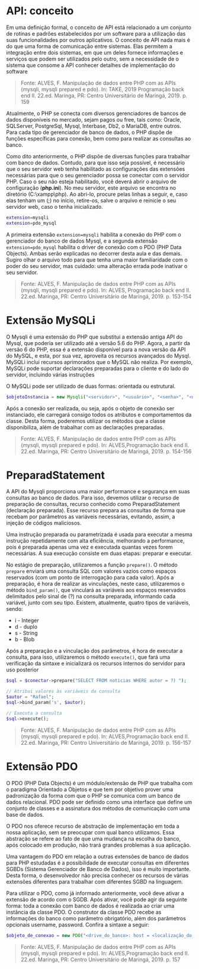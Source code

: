 # API: conceito

Em uma definição formal, o conceito de API está relacionado a um conjunto de rotinas e padrões estabelecidos por um
software para a utilização das suas funcionalidades por outros aplicativos. O conceito de API nada mais é do que uma
forma de comunicação entre sistemas. Elas permitem a integração entre dois sistemas, em que um deles fornece informações
e serviços que podem ser utilizados pelo outro, sem a necessidade de o sistema que consome a API conhecer detalhes de
implementação do software

> Fonte: ALVES, F. Manipulação de dados entre PHP com as APIs (mysqli, mysqli prepared e pdo). In: TAKE, 2019 Programação back end II. 22.ed. Maringa, PR: Centro Universitário de Maringá, 2019. p. 159


Atualmente, o PHP se conecta com diversos gerenciadores de bancos de dados disponíveis no mercado, sejam pagos ou free,
tais como: Oracle, SQLServer, PostgreSql, Mysql, Interbase, Db2, o MariaDB, entre outros. Para cada tipo de gerenciador
de banco de dados, o PHP dispõe de funções específicas para conexão, bem como para realizar as consultas ao banco.

Como dito anteriormente, o PHP dispõe de diversas funções para trabalhar com banco de dados. Contudo, para que isso seja
possível, é necessário que o seu servidor web tenha habilitado as configurações das extensões necessárias para que o seu
gerenciador possa se conectar com o servidor PHP. Caso o seu não esteja habilitado, você deverá abrir o arquivo de
configuração (**php.ini**). No meu servidor, este arquivo se encontra no diretório (C:\xampp\php). Ao abri-lo, procure
pelas linhas a seguir, e, caso elas tenham um (;) no início, retire-os, salve o arquivo e reinicie o seu servidor web,
caso o tenha inicializado.

```bash
extension=mysqli
extension=pdo_mysql
```

A primeira extensão ```extension=mysqli``` habilita a conexão do PHP com o gerenciador do banco de dados Mysql, e a
segunda extensão ```extension=pdo_mysql``` habilita o driver de conexão com o PDO (PHP Data Objects). Ambas serão
explicadas no decorrer desta aula e das demais. Sugiro olhar o arquivo todo para que tenha uma maior familiaridade com o
poder do seu servidor, mas cuidado:
uma alteração errada pode inativar o seu servidor.


> Fonte: ALVES, F. Manipulação de dados entre PHP com as APIs (mysqli, mysqli prepared e pdo). In: ALVES, Programação back end II. 22.ed. Maringa, PR: Centro Universitário de Maringá, 2019. p. 153-154

# Extensão MySQLi

O Mysqli é uma extensão do PHP que substitui a extensão antiga API do Mysql, que poderia ser utilizado até a versão 5.6
do PHP. Agora, a partir da versão 6 do PHP, essa é a extensão disponível para a nova versão da API do MySQL, e esta, por
sua vez, aproveita os recursos avançados do Mysql. MySQLi inclui recursos aprimorados que o MySQL não realiza. Por
exemplo, MySQLi pode suportar declarações preparadas para o cliente e do lado do servidor, incluindo várias instruções

O MySQLi pode ser utilizado de duas formas: orientada ou estrutural.

```php
$objetoInstancia = new Mysqli("<servidor>", "<usuário>", "<senha>", "<nome do banco de dados>");
```

Após a conexão ser realizada, ou seja, após o objeto de conexão ser instanciado, ele carregará consigo todos os
atributos e comportamentos da classe. Desta forma, poderemos utilizar os métodos que a classe disponibiliza, além de
trabalhar com as declarações preparadas.

> Fonte: ALVES, F. Manipulação de dados entre PHP com as APIs (mysqli, mysqli prepared e pdo). In: ALVES,Programação back end II. 22.ed. Maringa, PR: Centro Universitário de Maringá, 2019. p. 154-156

# PreparadStatement

A API do Mysqli proporciona uma maior performance e segurança em suas consultas ao banco de dados. Para isso, devemos
utilizar o recurso de preparação de consultas, recurso conhecido como PreparadStatement (declaração preparada). Esse
recurso prepara as consultas de forma que recebam por parâmetros as variáveis necessárias, evitando, assim, a injeção de
códigos maliciosos.

Uma instrução preparada ou parametrizada é usada para executar a mesma instrução repetidamente com alta eficiência,
melhorando a performance, pois é preparada apenas uma vez e executada quantas vezes forem necessárias. A sua execução
consiste em duas etapas: preparar e executar.

No estágio de preparação, utilizaremos a função ```prepare()```. O método
```prepare``` enviará uma consulta SQL com valores vazios como espaços reservados (com um ponto de interrogação para
cada valor). Após a preparação, é hora de realizar as vinculações, neste caso, utilizaremos o método ```bind_param()```,
que vinculará as variáveis aos espaços reservados delimitados pelo sinal de (?)
na consulta preparada, informando cada variável, junto com seu tipo. Existem, atualmente, quatro tipos de variáveis,
sendo:

- i - Integer
- d - duplo
- s - String
- b - Blob

Após a preparação e a vinculação dos parâmetros, é hora de executar a consulta, para isso, utilizaremos o método
```execute()```, que fará uma verificação da sintaxe e inicializará os recursos internos do servidor para uso posterior

```php
$sql = $conectar->prepare("SELECT FROM noticias WHERE autor = ?) ");

// Atribui valores às variáveis da consulta
$autor = "Rafael";
$sql->bind_param('s', $autor);

// Executa a consulta
$sql->execute();
```

> Fonte: ALVES, F. Manipulação de dados entre PHP com as APIs (mysqli, mysqli prepared e pdo). In: ALVES,Programação back end II. 22.ed. Maringa, PR: Centro Universitário de Maringá, 2019. p. 156-157

# Extensão PDO

O PDO (PHP Data Objects) é um módulo/extensão de PHP que trabalha com o paradigma Orientado a Objetos e que tem por
objetivo prover uma padronização da forma com que o PHP se comunica com um banco de dados relacional. PDO pode ser
definido como uma interface que define um conjunto de classes e a assinatura dos métodos de comunicação com uma base de
dados.

O PDO nos oferece recurso de abstração de implementação em toda a nossa aplicação, sem se preocupar com qual banco
utilizamos. Essa abstração se refere ao fato de que uma mudança na escolha do banco, após colocado em produção, não
trará grandes problemas à sua aplicação.

Uma vantagem do PDO em relação a outras extensões de banco de dados para PHP estudadas é a possibilidade de executar
consultas em diferentes SGBDs
(Sistema Gerenciador de Banco de Dados), isso é muito importante. Desta forma, o desenvolvedor não precisa conhecer os
recursos de várias extensões diferentes para trabalhar com diferentes SGBD na linguagem.

Para utilizar o PDO, como já informado anteriormente, você deve ativar a extensão de acordo com o SGDB. Após ativar,
você pode agir da seguinte forma: toda a conexão com banco de dados é realizada ao criar uma instância da classe PDO. O
construtor da classe PDO recebe as informações do banco como parâmetro obrigatório, além dos parâmetros opcionais
username, password. Confira a sintaxe a seguir:

```php
$objeto_de_conexao = new PDO("<drive_do_banco>: host = <localização_do_banco>; dbname = <nome_do_banco>", "<usuário_do_banco", "");
```

> Fonte: ALVES, F. Manipulação de dados entre PHP com as APIs (mysqli, mysqli prepared e pdo). In: ALVES,Programação back end II. 22.ed. Maringa, PR: Centro Universitário de Maringá, 2019. p. 157
